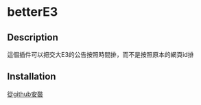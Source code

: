 # betterE3

## Description

這個插件可以把交大E3的公告按照時間排，而不是按照原本的網頁id排

## Installation

[從github安裝](https://raw.githubusercontent.com/PikachuTW/betterE3/refs/heads/main/betterE3.user.js)
